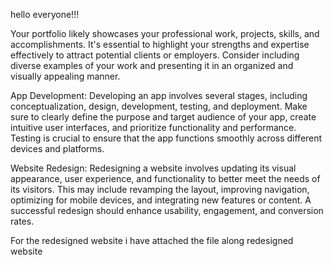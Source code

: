 hello everyone!!!

Your portfolio likely showcases your professional work, projects, skills, and accomplishments. It's essential to highlight your strengths and expertise effectively to attract potential clients or employers. Consider including diverse examples of your work and presenting it in an organized and visually appealing manner.

App Development:
Developing an app involves several stages, including conceptualization, design, development, testing, and deployment. Make sure to clearly define the purpose and target audience of your app, create intuitive user interfaces, and prioritize functionality and performance. Testing is crucial to ensure that the app functions smoothly across different devices and platforms.

Website Redesign:
Redesigning a website involves updating its visual appearance, user experience, and functionality to better meet the needs of its visitors. This may include revamping the layout, improving navigation, optimizing for mobile devices, and integrating new features or content. A successful redesign should enhance usability, engagement, and conversion rates.


For the redesigned website i have attached the file along redesigned website
